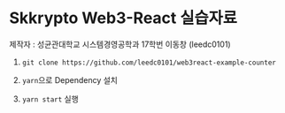 # Skkrypto Web3-React 실습자료

제작자 : 성균관대학교 시스템경영공학과 17학번 이동창 (leedc0101)

1. `git clone https://github.com/leedc0101/web3react-example-counter`
   
2. `yarn`으로 Dependency 설치 
   
3. `yarn start` 실행